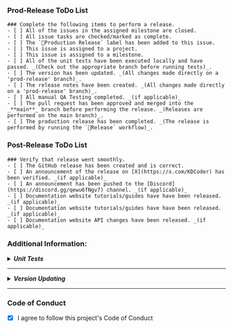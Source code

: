 ### Prod-Release ToDo List

```[tasklist]
### Complete the following items to perform a release.
- [ ] All of the issues in the assigned milestone are closed.
- [ ] All issue tasks are checked/marked as complete.
- [ ] The `🚀Production Release` label has been added to this issue.
- [ ] This issue is assigned to a project.
- [ ] This issue is assigned to a milestone.
- [ ] All of the unit tests have been executed locally and have passed. _(Check out the appropriate branch before running tests)_.
- [ ] The version has been updated. _(All changes made directly on a 'prod-release' branch)_.
- [ ] The release notes have been created. _(All changes made directly on a 'prod-release' branch)_.
- [ ] All manual QA Testing completed. _(if applicable)_
- [ ] The pull request has been approved and merged into the _**main**_ branch before performing the release. _(Releases are performed on the main branch)_.
- [ ] The production release has been completed. _(The release is performed by running the `🚀Release` workflow)_.
```

### Post-Release ToDo List

```[tasklist]
### Verify that release went smoothly.
- [ ] The GitHub release has been created and is correct. 
- [ ] An announcement of the release on [X](https://x.com/KDCoder) has been verified. _(if applicable)_
- [ ] An announcement has been pushed to the [Discord](https://discord.gg/qewu6fNgv7) channel. _(if applicable)_
- [ ] Documentation website tutorials/guides have have been released. _(if applicable)_
- [ ] Documentation website tutorials/guides have have been released. _(if applicable)_
- [ ] Documentation website API changes have been released. _(if applicable)_
```

### Additional Information:

**_<details closed><summary>Unit Tests</summary>_**

Reasons for local unit test execution:
- Unit tests might pass locally but not in the CI environment during the status check process or vice-versa.
- Tests might pass on the developer's machine but not necessarily on the code reviewer's machine.
</details>

---

**_<details closed><summary>Version Updating</summary>_**

The version can be updated by setting the values of the `version` JSON value in the `deno.json` file.

``` json
{
	"version": "v1.2.3",
    ...
}
```
</details>

---

### Code of Conduct

- [x]  I agree to follow this project's Code of Conduct
